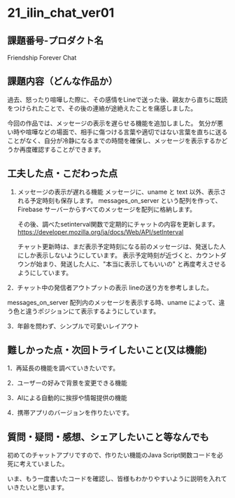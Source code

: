 # 21_ilin_chat_ver01
## 課題番号-プロダクト名

Friendship Forever Chat 

## 課題内容（どんな作品か）

過去、怒ったり喧嘩した際に、その感情をLineで送った後、親友から直ちに既読をつけられたことで、その後の連絡が途絶えたことを痛感しました。

今回の作品では、メッセージの表示を遅らせる機能を追加しました。
気分が悪い時や喧嘩などの場面で、相手に傷つける言葉や適切ではない言葉を直ちに送ることがなく、自分が冷静になるまでの時間を確保し、メッセージを表示するかどうか再度確認することができます。

## 工夫した点・こだわった点

1. メッセージの表示が遅れる機能
   メッセージに、uname と text 以外、表示される予定時刻も保存します。
   messages_on_server という配列を作って、Firebase サーバーからすべてのメッセージを配列に格納します。

   その後、調べたsetinterval関数で定期的にチャットの内容を更新します。
  　https://developer.mozilla.org/ja/docs/Web/API/setInterval

   チャット更新時は、まだ表示予定時刻になる前のメッセージは、発送した人にしか表示しないようにしています。
   表示予定時刻が近づくと、カウントダウンが始まり、発送した人に、"本当に表示してもいいの" と再度考えさせるようにしています。

  
2．チャット中の発信者アウトプットの表示
  lineの送り方を参考しました。
  
  messages_on_server 配列内のメッセージを表示する時、uname によって、違う色と違うポジションにて表示するようにしています。

  
3．年齢を問わず、シンプルで可愛いレイアウト



## 難しかった点・次回トライしたいこと(又は機能)
1．再延長の機能を調べていきたいです。

2．ユーザーの好みで背景を変更できる機能

3．AIによる自動的に挨拶や情報提供の機能

4．携帯アプリのバージョンを作りたいです。


## 質問・疑問・感想、シェアしたいこと等なんでも
初めてのチャットアプリですので、作りたい機能のJava Script関数コードを必死に考えていました。

いま、もう一度書いたコードを確認し、皆様もわかりやすいように説明を入れていきたいと思います。



